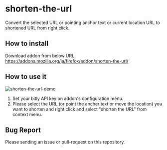 shorten-the-url
================
Convert the selected URL or pointing anchor text or current location URL to shortened URL from right click.

How to install
--------------
Download addon from below URL.  
https://addons.mozilla.org/ja/firefox/addon/shorten-the-url/

How to use it
-------------

![shorten-the-url-demo](https://1.bp.blogspot.com/-OKcWz0nGhEM/V3H3HbrXNxI/AAAAAAAAIv4/TF393p4-7pAwIJnz1PRiatJxCMW70zPQwCLcB/s1600/demo_shorten_the_url.gif)

1. Set your bitly API key on addon's configuration menu.
2. Please select the URL (or point the ancher text or move the location) you want to shorten and right click and select "shorten the URL" from context menu.

Bug Report
-----------

Please sending an issue or pull-request on this repository.
